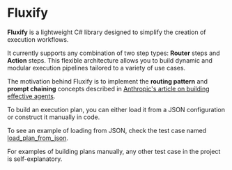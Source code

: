 # Fluxify

**Fluxify** is a lightweight C# library designed to simplify the creation of execution workflows.

It currently supports any combination of two step types: **Router** steps and **Action** steps. This flexible architecture allows you to build dynamic and modular execution pipelines tailored to a variety of use cases.

The motivation behind Fluxify is to implement the **routing pattern** and **prompt chaining** concepts described in [Anthropic's article on building effective agents](https://www.anthropic.com/engineering/building-effective-agents).

To build an execution plan, you can either load it from a JSON configuration or construct it manually in code.

To see an example of loading from JSON, check the test case named [load_plan_from_json](tests/Fluxify.Tests/FluxifyShould.cs).

For examples of building plans manually, any other test case in the project is self-explanatory.
